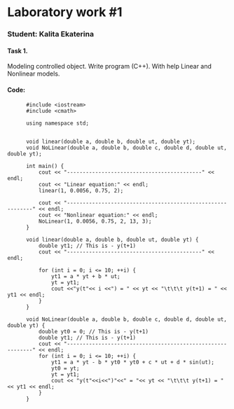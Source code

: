 <h1> Laboratory work #1</h1>


<h3>Student: Kalita Ekaterina</h3>

<h4>Task 1.</h4> 
 Modeling controlled object. Write program (C++). With help Linear and Nonlinear models.

<h4>Code:</h4>

          #include <iostream>
          #include <cmath>

          using namespace std;


          void linear(double a, double b, double ut, double yt);
          void NoLinear(double a, double b, double c, double d, double ut, double yt);

          int main() {
              cout << "-------------------------------------------" << endl;
              cout << "Linear equation:" << endl;
              linear(1, 0.0056, 0.75, 2);

              cout << "-----------------------------------------------------------" << endl;
              cout << "Nonlinear equation:" << endl;
              NoLinear(1, 0.0056, 0.75, 2, 13, 3);
          }

          void linear(double a, double b, double ut, double yt) {
              double yt1; // This is - y(t+1)
              cout << "-------------------------------------------" << endl;

              for (int i = 0; i <= 10; ++i) {
                  yt1 = a * yt + b * ut;
                  yt = yt1;
                  cout <<"y(t"<< i <<") = " << yt << "\t\t\t y(t+1) = " << yt1 << endl;
              }
          }

          void NoLinear(double a, double b, double c, double d, double ut, double yt) {
              double yt0 = 0; // This is - y(t+1)
              double yt1; // This is - y(t+1)
              cout << "-----------------------------------------------------------" << endl;
              for (int i = 0; i <= 10; ++i) {
                  yt1 = a * yt - b * yt0 * yt0 + c * ut + d * sin(ut);
                  yt0 = yt;
                  yt = yt1;
                  cout << "y(t"<<i<<")"<<" = "<< yt << "\t\t\t y(t+1) = " << yt1 << endl;
              }
          }
